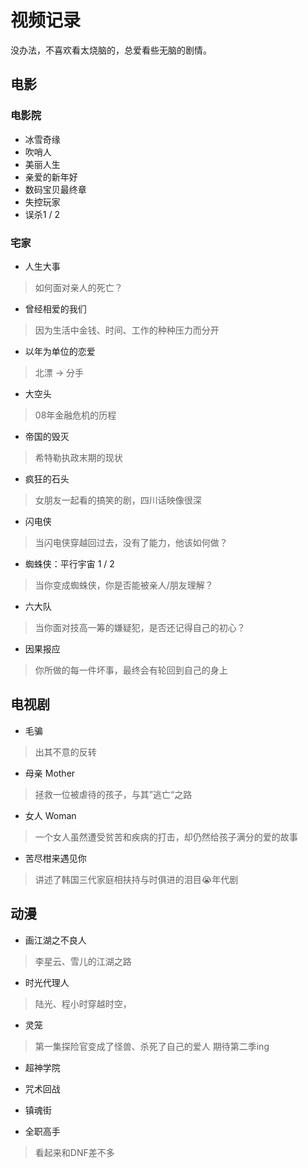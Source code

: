 # 视频记录

没办法，不喜欢看太烧脑的，总爱看些无脑的剧情。

## 电影

### 电影院

- 冰雪奇缘
- 吹哨人
- 美丽人生
- 亲爱的新年好
- 数码宝贝最终章
- 失控玩家
- 误杀1 / 2


### 宅家

- 人生大事
> 如何面对亲人的死亡？

- 曾经相爱的我们 
> 因为生活中金钱、时间、工作的种种压力而分开

- 以年为单位的恋爱 
> 北漂 -> 分手

- 大空头 
> 08年金融危机的历程

- 帝国的毁灭 
> 希特勒执政末期的现状

- 疯狂的石头
> 女朋友一起看的搞笑的剧，四川话映像很深

- 闪电侠
> 当闪电侠穿越回过去，没有了能力，他该如何做？

- 蜘蛛侠：平行宇宙 1 / 2
> 当你变成蜘蛛侠，你是否能被亲人/朋友理解？

- 六大队
> 当你面对技高一筹的嫌疑犯，是否还记得自己的初心？

- 因果报应
> 你所做的每一件坏事，最终会有轮回到自己的身上

## 电视剧

- 毛骗
> 出其不意的反转

- 母亲 Mother
> 拯救一位被虐待的孩子，与其”逃亡“之路

- 女人 Woman 
> 一个女人虽然遭受贫苦和疾病的打击，却仍然给孩子满分的爱的故事

- 苦尽柑来遇见你
> 讲述了韩国三代家庭相扶持与时俱进的泪目😭年代剧

## 动漫

- 画江湖之不良人
> 李星云、雪儿的江湖之路

- 时光代理人
> 陆光、程小时穿越时空，

- 灵笼
> 第一集探险官变成了怪兽、杀死了自己的爱人
> 期待第二季ing

- 超神学院
- 咒术回战

- 镇魂街
- 全职高手
> 看起来和DNF差不多